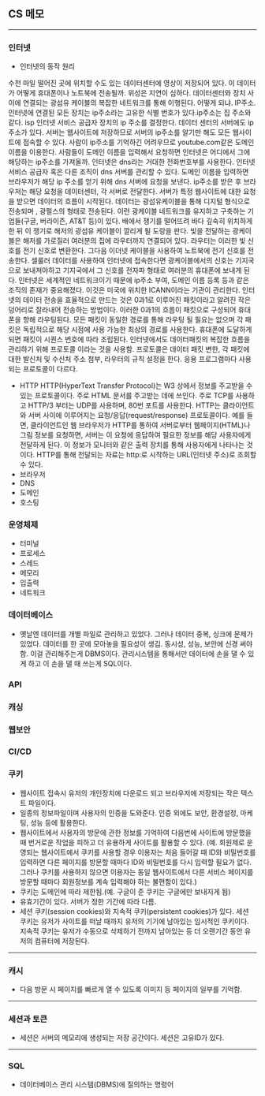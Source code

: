 ## CS 메모
---
### 인터넷
- 인터넷의 동작 원리

수천 마일 떨어진 곳에 위치할 수도 있는 데이터센터에 영상이 저장되어 있다. 이 데이터가 어떻게 휴대폰이나 노트북에 전송될까. 위성은 지연이 심하다. 데이터센터와 장치 사이에 연결되는 광섬유 케이블의 복잡한 네트워크를 통해 이행된다. 어떻게 되냐. IP주소. 인터넷에 연결된 모든 장치는 ip주소라는 고유한 식별 번호가 있다.ip주소는 집 주소와 같다. isp 인터넷 서비스 공급자 장치의 ip 주소를 결정한다. 데이터 센터의 서버에도 ip 주소가 있다. 서버는 웹사이트에 저장하므로 서버의 ip주소를 알기만 해도 모든 웹사이트에 접속할 수 있다. 사람이 ip주소를 기억하긴 어려우므로 youtube.com같은 도메인 이름을 이용한다. 사람들이 도메인 이름을 입력해서 요청하면 인터넷은 어디에서 그에 해당하는 ip주소를 가져올까. 인터넷은 dns라는 거대한 전화번호부를 사용한다. 인터넷 서비스 공급자 혹은 다른 조직이 dns 서버를 관리할 수 있다. 도메인 이름을 입력하면 브라우저가 해당 ip 주소를 얻기 위해 dns 서버에 요청을 보낸다. ip주소를 받은 후 브라우저는 해당 요청을 데이터센터, 각 서버로 전달한다. 서버가 특정 웹사이트에 대한 요청을 받으면 데이터의 흐름이 시작된다. 데이터는 광섬유케이블을 통해 디지털 형식으로 전송되며 , 광펄스의 형태로 전송된다. 이런 광케이블 네트워크를 유지하고 구축하는 기업들(구글, 버라이즌, AT&T 등)이 있다. 배에서 쟁기를 떨어뜨려 바다 깊숙히 위치하게 한 뒤 이 쟁기로 해저의 광섬유 케이블이 깔리게 될 도랑을  판다. 빛을 전달하는 광케이블은 해저를 가로질러 여러분의 집에 라우터까지 연결되어 있다. 라우터는 이러한 빛 신호를 전기 신호로 변환한다. 그다음 이더넷 케이블을 사용하여 노트북에 전기 신호를 전송한다. 셀룰러 데이터를 사용하여 인터넷에 접속한다면 광케이블에서의 신호는 기지국으로 보내져야하고 기지국에서 그 신호를 전자파 형태로 여러분의 휴대폰에 보내게 된다. 인터넷은 세계적인 네트워크이기 때문에 ip주소 부여, 도메인 이름 등록 등과 같은 조직의 존재가 중요해졌다. 이것은 미국에 위치한 ICANN이라는 기관이 관리한다. 인터넷의 데이터 전송을 효율적으로 만드는 것은 0과1로 이루어진 패킷이라고 알려진 작은 덩어리로 잘라내어 전송하는 방법이다. 이러한 0과1의 흐름이 패킷으로 구성되어 휴대폰을 향해 라우팅된다. 모든 패킷이 동일한 경로를 통해 라우팅 될 필요는 없으며 각 패킷은 독립적으로 해당 시점에 사용 가능한 최상의 경로를 사용한다. 휴대폰에 도달하게 되면 패킷이 시퀀스 번호에 따라 조립된다. 인터넷에서도 데이터패킷의 복잡한 흐름을 관리하기 위해 프로토콜 이라는 것을 사용함. 프로토콜은 데이터 패킷 변한, 각 패킷에 대한 발신처 및 수신처 주소 첨부, 라우터의 규칙 설정을 한다. 응용 프로그램마다 사용되는 프로토콜이 다르다.

- HTTP
HTTP(HyperText Transfer Protocol)는 W3 상에서 정보를 주고받을 수 있는 프로토콜이다. 주로 HTML 문서를 주고받는 데에 쓰인다. 주로 TCP를 사용하고 HTTP/3 부터는 UDP를 사용하며, 80번 포트를 사용한다.
HTTP는 클라이언트와 서버 사이에 이루어지는 요청/응답(request/response) 프로토콜이다. 예를 들면, 클라이언트인 웹 브라우저가 HTTP를 통하여 서버로부터 웹페이지(HTML)나 그림 정보를 요청하면, 서버는 이 요청에 응답하여 필요한 정보를 해당 사용자에게 전달하게 된다. 이 정보가 모니터와 같은 출력 장치를 통해 사용자에게 나타나는 것이다.
HTTP를 통해 전달되는 자료는 http:로 시작하는 URL(인터넷 주소)로 조회할 수 있다.
- 브라우저
- DNS
- 도메인
- 호스팅
### 운영체제
- 터미널
- 프로세스
- 스레드
- 메모리
- 입출력
- 네트워크
### 데이터베이스
- 옛날엔 데이터를 개별 파일로 관리하고 있었다. 그러나 데이터 중복, 싱크에 문제가 있었다. 데이터를 한 곳에 모아놓을 필요성이 생김. 동시성, 성능, 보안에 신경 써야함. 이걸 관리해주는게 DBMS이다. 관리시스템을 통해서만 데이터에 손을 댈 수 있게 하고 이 손을 댈 때 쓰는게 SQL이다.
### API
### 캐싱
### 웹보안
### CI/CD
### 쿠키
- 웹사이트 접속시 유저의 개인장치에 다운로드 되고 브라우저에 저장되는 작은 텍스트 파일이다.
- 일종의 정보파일이며 사용자의 인증을 도와준다. 인증 외에도 보안, 환경설정, 마케팅, 성능 등에 활용한다.
- 웹사이트에서 사용자의 방문에 관한 정보를 기억하여 다음번에 사이트에 방문했을 때 번거로운 작업을 피하고 더 유용하게 사이트를 활용할 수 있다. (예. 회원제로 운영되는 웹사이트에서 쿠키를 사용할 경우 이용자는 처음 들어갈 때 ID와 비밀번호를 입력하면 다른 페이지를 방문할 때마다 ID와 비밀번호를 다시 입력할 필요가 없다. 그러나 쿠키를 사용하지 않으면 이용자는 동일 웹사이트에서 다른 서비스 페이지를 방문할 때마다 회원정보를 계속 입력해야 하는 불편함이 있다.)
- 쿠키는 도메인에 따라 제한됨.(예. 구글이 준 쿠키는 구글에만 보내지게 됨)
- 유효기간이 있다. 서버가 정한 기간에 따라 다름.
- 세션 쿠키(session cookies)와 지속적 쿠키(persistent cookies)가 있다. 세션 쿠키는 유저가 사이트를 떠날 때까지 유저의 기기에 남아있는 임시적인 쿠키이다. 지속적 쿠키는 유저가 수동으로 삭제하기 전까지 남아있는 등 더 오랜기간 동안 유저의 컴퓨터에 저장된다.
---
### 캐시
- 다음 방문 시 페이지를 빠르게 열 수 있도록 이미지 등 페이지의 일부를 기억함.
---
### 세션과 토큰
- 세션은 서버의 메모리에 생성되는 저장 공간이다. 세션은 고유ID가 있다. 
---
### SQL
- 데이터베이스 관리 시스템(DBMS)에 질의하는 명령어
